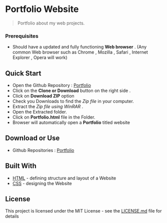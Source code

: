 # Portfolio Website

> Portfolio about my web projects.

### Prerequisites

 + Should have a updated and fully functioning **Web browser** . (Any common Web browser such as Chrome , Mozilla , Safari , Internet Explorer , Opera will work)


## Quick Start

 + Open the Github Repository : [Portfolio](https://github.com/rambo255/Portfolio/) 
 + Click on the **Clone or Download** button on the right side .
 + Click on **Download ZIP** option 
 + Check you Downloads to find the _Zip file_ in your computer.
 + Extract the _Zip file using WinRAR_ .
 + Open the Extracted folder.
 + Click on **Portfolio.html** file in the Folder.
 + Browser will automatically open a **Portfolio** titled website
 
## Download or Use 
+ Github Repositories : [Portfolio](https://github.com/rambo255/Portfolio/)
## Built With

* [HTML](https://www.w3.org/html/) - defining structure and layout of a Website
* [CSS](https://www.w3.org/Style/CSS/) - designing the Website

## License

This project is licensed under the MIT License - see the [LICENSE.md](LICENSE.md) file for details
